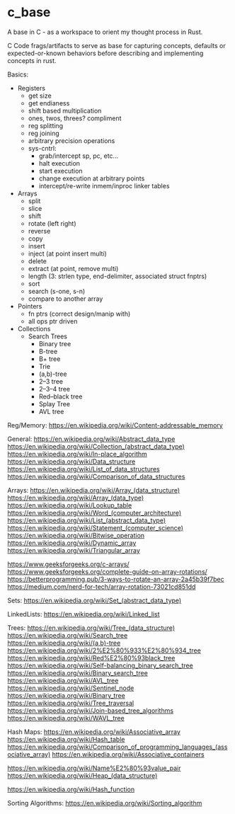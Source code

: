 # c_base
A base in C - as a workspace to orient my thought process in Rust. 

C Code frags/artifacts to serve as base for capturing concepts,
defaults or expected-or-known behaviors before describing and 
implementing concepts in rust.


Basics:
   - Registers
      - get size
      - get endianess
      - shift based multiplication
      - ones, twos, threes? compliment
      - reg splitting
      - reg joining
      - arbitrary precision operations
      - sys-cntrl:
         - grab/intercept sp, pc, etc... 
         - halt execution
         - start execution
         - change execution at arbitrary points
         - intercept/re-write  inmem/inproc linker tables
   - Arrays
      - split
      - slice
      - shift
      - rotate (left right)
      - reverse
      - copy
      - insert
      - inject (at point insert multi)
      - delete
      - extract (at point, remove multi)
      - length (3: strlen type, end-delimiter, associated struct fnptrs)
      - sort
      - search (s-one, s-n)
      - compare to another array
   - Pointers
      - fn ptrs (correct design/manip with)
      - all ops ptr driven
   - Collections
      - Search Trees
         - Binary tree
         - B-tree
         - B+ tree
         - Trie
         - (a,b)-tree
         - 2–3 tree
         - 2–3–4 tree
         - Red–black tree
         - Splay Tree
         - AVL tree


Reg/Memory:
https://en.wikipedia.org/wiki/Content-addressable_memory


General:
https://en.wikipedia.org/wiki/Abstract_data_type
https://en.wikipedia.org/wiki/Collection_(abstract_data_type)
https://en.wikipedia.org/wiki/In-place_algorithm
https://en.wikipedia.org/wiki/Data_structure
https://en.wikipedia.org/wiki/List_of_data_structures
https://en.wikipedia.org/wiki/Comparison_of_data_structures

Arrays:
https://en.wikipedia.org/wiki/Array_(data_structure)
https://en.wikipedia.org/wiki/Array_(data_type)
https://en.wikipedia.org/wiki/Lookup_table
https://en.wikipedia.org/wiki/Word_(computer_architecture)
https://en.wikipedia.org/wiki/List_(abstract_data_type)
https://en.wikipedia.org/wiki/Statement_(computer_science)
https://en.wikipedia.org/wiki/Bitwise_operation
https://en.wikipedia.org/wiki/Dynamic_array
https://en.wikipedia.org/wiki/Triangular_array

https://www.geeksforgeeks.org/c-arrays/
https://www.geeksforgeeks.org/complete-guide-on-array-rotations/
https://betterprogramming.pub/3-ways-to-rotate-an-array-2a45b39f7bec
https://medium.com/nerd-for-tech/array-rotation-73021cd851dd

Sets:
https://en.wikipedia.org/wiki/Set_(abstract_data_type)

LinkedLists:
https://en.wikipedia.org/wiki/Linked_list

Trees:
https://en.wikipedia.org/wiki/Tree_(data_structure)
https://en.wikipedia.org/wiki/Search_tree
https://en.wikipedia.org/wiki/(a,b)-tree
https://en.wikipedia.org/wiki/2%E2%80%933%E2%80%934_tree
https://en.wikipedia.org/wiki/Red%E2%80%93black_tree
https://en.wikipedia.org/wiki/Self-balancing_binary_search_tree
https://en.wikipedia.org/wiki/Binary_search_tree
https://en.wikipedia.org/wiki/AVL_tree
https://en.wikipedia.org/wiki/Sentinel_node
https://en.wikipedia.org/wiki/Binary_tree
https://en.wikipedia.org/wiki/Tree_traversal
https://en.wikipedia.org/wiki/Join-based_tree_algorithms
https://en.wikipedia.org/wiki/WAVL_tree

Hash Maps:
https://en.wikipedia.org/wiki/Associative_array
https://en.wikipedia.org/wiki/Hash_table
https://en.wikipedia.org/wiki/Comparison_of_programming_languages_(associative_array)
https://en.wikipedia.org/wiki/Associative_containers

https://en.wikipedia.org/wiki/Name%E2%80%93value_pair
https://en.wikipedia.org/wiki/Heap_(data_structure)


https://en.wikipedia.org/wiki/Hash_function


Sorting Algorithms:
https://en.wikipedia.org/wiki/Sorting_algorithm